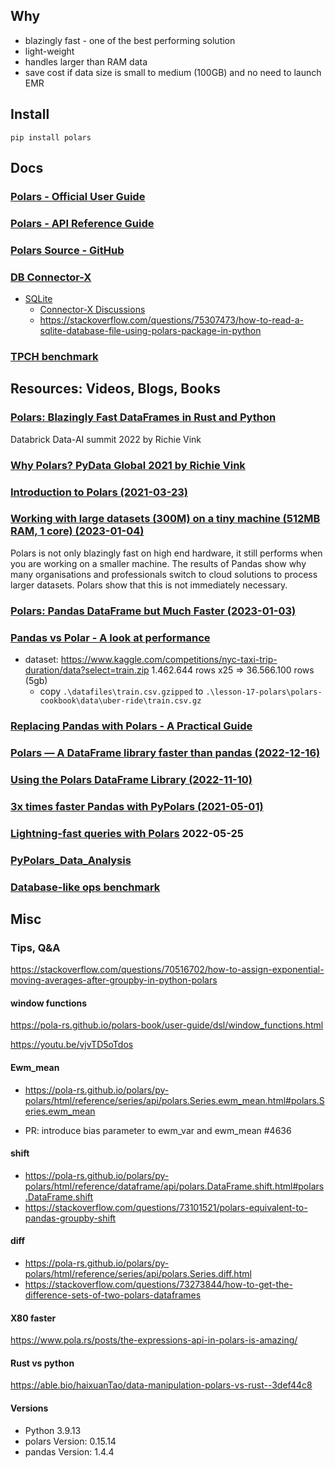 ## Why 
- blazingly fast - one of the best performing solution
- light-weight
- handles larger than RAM data
- save cost if data size is small to medium (100GB) and no need to launch EMR

## Install
```
pip install polars
```

## Docs

### [Polars - Official User Guide](https://pola-rs.github.io/polars-book/user-guide/introduction.html)

### [Polars - API Reference Guide](https://pola-rs.github.io/polars/py-polars/html/reference/index.html)

### [Polars Source - GitHub](https://github.com/pola-rs/polars)

### [DB Connector-X](https://rustrepo.com/repo/sfu-db-connector-x-rust-data-processing)

- [SQLite](https://towardsdatascience.com/connectorx-the-fastest-way-to-load-data-from-databases-a65d4d4062d5)
    - [Connector-X Discussions](https://github.com/sfu-db/connector-x/discussions)
    - https://stackoverflow.com/questions/75307473/how-to-read-a-sqlite-database-file-using-polars-package-in-python


### [TPCH benchmark](https://www.pola.rs/benchmarks.html)


## Resources: Videos, Blogs, Books

### [Polars: Blazingly Fast DataFrames in Rust and Python](https://www.youtube.com/watch?v=kVy3-gMdViM)

Databrick Data-AI summit 2022 by Richie Vink	

### [Why Polars?	PyData Global 2021 by Richie Vink](http://youtube.com/watch?v=iwGIuGk5nCE)


### [Introduction to Polars (2021-03-23)](https://r-brink.medium.com/introduction-to-polars-ee9e638dc163)


### [Working with large datasets (300M) on a tiny machine (512MB RAM, 1 core) (2023-01-04)](https://r-brink.medium.com/working-with-large-datasets-300m-on-a-tiny-machine-512mb-ram-1-core-6d1553e474df)

Polars is not only blazingly fast on high end hardware, it still performs when you are working on a smaller machine. The results of Pandas show why many organisations and professionals switch to cloud solutions to process larger datasets. Polars show that this is not immediately necessary.	

### [Polars: Pandas DataFrame but Much Faster (2023-01-03)](https://towardsdatascience.com/pandas-dataframe-but-much-faster-f475d6be4cd4)


### [Pandas vs Polar - A look at performance](https://studioterabyte.nl/en/blog/polars-vs-pandas  (2022-07-11))
- dataset: https://www.kaggle.com/competitions/nyc-taxi-trip-duration/data?select=train.zip
1.462.644 rows
x25 => 36.566.100 rows (5gb) 
    - copy `.\datafiles\train.csv.gzipped` to `.\lesson-17-polars\polars-cookbook\data\uber-ride\train.csv.gz`

### [Replacing Pandas with Polars - A Practical Guide	](https://www.confessionsofadataguy.com/replacing-pandas-with-polars-a-practical-guide/)

### [Polars — A DataFrame library faster than pandas (2022-12-16)	](https://medium.com/@pyzone.dev/polars-a-dataframe-library-faster-than-pandas-c1267315af0e)

### [Using the Polars DataFrame Library (2022-11-10)](https://www.codemag.com/Article/2212051/Using-the-Polars-DataFrame-Library)

### [3x times faster Pandas with PyPolars (2021-05-01)](https://towardsdatascience.com/3x-times-faster-pandas-with-pypolars-7550e605805e)

### [Lightning-fast queries with Polars](https://www.orchest.io/blog/the-great-python-dataframe-showdown-part-3-lightning-fast-queries-with-polars) 2022-05-25

### [PyPolars_Data_Analysis](https://github.com/Jcharis/DataScienceTools/tree/master/PyPolars_Data_Analysis)

### [Database-like ops benchmark](https://h2oai.github.io/db-benchmark/)

## Misc

### Tips, Q&A
https://stackoverflow.com/questions/70516702/how-to-assign-exponential-moving-averages-after-groupby-in-python-polars 

#### window functions
https://pola-rs.github.io/polars-book/user-guide/dsl/window_functions.html


https://youtu.be/vjvTD5oTdos


#### Ewm_mean
- https://pola-rs.github.io/polars/py-polars/html/reference/series/api/polars.Series.ewm_mean.html#polars.Series.ewm_mean

- PR: introduce bias parameter to ewm_var and ewm_mean #4636

#### shift
- https://pola-rs.github.io/polars/py-polars/html/reference/dataframe/api/polars.DataFrame.shift.html#polars.DataFrame.shift
- https://stackoverflow.com/questions/73101521/polars-equivalent-to-pandas-groupby-shift

#### diff
- https://pola-rs.github.io/polars/py-polars/html/reference/series/api/polars.Series.diff.html
- https://stackoverflow.com/questions/73273844/how-to-get-the-difference-sets-of-two-polars-dataframes


#### X80 faster
https://www.pola.rs/posts/the-expressions-api-in-polars-is-amazing/

#### Rust vs python
https://able.bio/haixuanTao/data-manipulation-polars-vs-rust--3def44c8


#### Versions
- Python 3.9.13
- polars Version: 0.15.14
- pandas Version: 1.4.4
